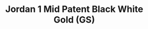 ---
layout: post
title: "Jordan 1 Mid Patent Black White Gold (GS)"
img: "https://stockx.imgix.net/Air-Jordan-1-Mid-Patent-Black-White-Gold-GS.png?fit=fill&bg=FFFFFF&w=300&h=214&auto=format,compress&trim=color&q=90&dpr=2&updated_at=1548396488"
release: "# of Sales: 174 "
new: "False"
url: "air-jordan-1-mid-patent-black-white-gold-gs"
sec0: "Similar Shoes"
name00: "Vans Sk8-Hi Re-Issue Peanuts Joe Cool" 
url00: "vans-sk8-hi-re-issue-peanuts-joe-cool"
img00: "Vans-Sk8-Hi-Re-Issue-Peanuts-Joe-Cool.png"
name01: "Jordan 1 Mid Pro Purple Desert Sand (GS)" 
url01: "air-jordan-1-mid-pro-purple-desert-sand-gs"
img01: "Air-Jordan-1-Mid-Pro-Purple-Desert-Sand-GS.png"
name02: "Air 1/2 Cent Silver" 
url02: "nike-air-1-2-cent-silver"
img02: "Nike-Air-1-2-Cent-Silver.png"
name03: "Nike SB Blazer Suede Pine Green" 
url03: "nike-sb-blazer-suede-pine-green"
img03: "Nike-Blazer-SB-Suede-Pine-Green.jpg"
name04: "Jordan 10 Retro Los Angeles (GS)" 
url04: "jordan-10-retro-los-angeles-gs"
img04: "Air-Jordan-10-Retro-Los-Angeles-GS.jpg"

sec2: "Higher Tops"
name20: "Jordan XX Flyknit R&B Melo Olive" 
url20: "air-jordan-xx-flyknit-rb-melo-olive"
img20: "Air-Jordan-XX-Flyknit-RB-Melo-Olive.png"
name21: "Sneaker Madness UA Curry 1 Dark Matter (ASG)" 
url21: "sneaker-madness-ua-curry-1-dark-matter-asg"
img21: "SM-Under-Armour-Curry-One-Dark-Matter-All-Star.jpg"
name22: "UA Curry 1 Dark Matter (ASG)" 
url22: "ua-curry-1-dark-matter-asg"
img22: "Under-Armour-Curry-One-Dark-Matter-All-Star.jpg"
name23: "Jordan XX Flyknit R&B Melo Black" 
url23: "air-jordan-xx-flyknit-rb-melo-black"
img23: "Air-Jordan-XX-Flyknit-RB-Melo-Black.png"
name24: "UA Curry 2.5 Black Taxi" 
url24: "ua-curry-2-5-black-taxi"
img24: "Under-Armour-Curry-2pt5-Black-Taxi.jpg"

sec3: "Lower Tops"
name30: "Air VaporMax Moc 2 Acronym Light Bone" 
url30: "nike-air-vapormax-moc-2-acronym-light-bone"
img30: "Nike-Air-VaporMax-Moc-2-Acronym-Light-Bone.png"
name31: "Nike Flyknit Racer Volt (2016)" 
url31: "nike-flyknit-racer-volt-2016"
img31: "Nike-Flyknit-Racer-Volt-2016.jpg"
name32: "adidas Ultra Boost EQT Support Pusha T King Push Greyscale" 
url32: "adidas-eqt-support-pusha-t-greyscale"
img32: "Adidas-EQT-Support-Pusha-T-Greyscale.png"
name33: "Free Inneva Woven NRG Black" 
url33: "free-inneva-woven-nrg-black"
img33: "Nike-Free-Inneva-Woven-NRG.jpg"
name34: "Nike Dunk SB Low Shanghai (2013)" 
url34: "nike-dunk-sb-low-shanghai-2013"
img34: "Nike-Dunk-SB-Low-Shanghai-2013.jpg"

sec4: "More Red"
name40: "Air Tech Challenge III Wimbeldon Gold" 
url40: "air-tech-challenge-iii-wimbeldon-gold"
img40: "Nike-Air-Tech-Challenge-III-Wimbeldon-Gold.jpg"
name41: "Air 1/2 Cent Silver" 
url41: "nike-air-1-2-cent-silver"
img41: "Nike-Air-1-2-Cent-Silver.png"
name42: "Nike Air Footscape Woven Light Bone Rainbow" 
url42: "nike-air-footscape-woven-light-bone-rainbow"
img42: "Nike-Air-Footscape-Woven-Light-Bone-Rainbow.jpg"
name43: "Nike SB Blazer Paul Brown" 
url43: "nike-sb-blazer-paul-brown"
img43: "Nike-Blazer-SB-Paul-Brown.jpg"
name44: "Jordan 1 Retro Lola Bunny (GS)" 
url44: "jordan-1-retro-lola-bunny-gs"
img44: "Air-Jordan-1-Retro-Lola-Bunny.jpg"

sec5: "More Blue"
name50: "Jordan 10 Retro Los Angeles (GS)" 
url50: "jordan-10-retro-los-angeles-gs"
img50: "Air-Jordan-10-Retro-Los-Angeles-GS.jpg"
name51: "Nike Dunk SB Low Street Fighter Chun Li" 
url51: "nike-dunk-sb-low-street-fighter-chun-li"
img51: "Nike-Dunk-SB-Low-Street-Fighter-Chun-Li.jpg"
name52: "Vans Sk8-Hi Re-Issue Peanuts Joe Cool" 
url52: "vans-sk8-hi-re-issue-peanuts-joe-cool"
img52: "Vans-Sk8-Hi-Re-Issue-Peanuts-Joe-Cool.png"
name53: "KD 5 Hulk" 
url53: "kd-5-hulk"
img53: "Nike-Zoom-KD-5-Hulk.jpg"
name54: "Air Foamposite Pro University Blue" 
url54: "foamposite-pro-university-blue"
img54: "Air-Foamposite-Pro-University-Blue.jpg"

sec1: "Matching Streetwear"
name10: "Supreme Independent Nylon Anorak Black" 
url10: "supreme-independent-nylon-anorak-black"
img10: "products/streetwear/Supreme-Independent-Nylon-Anorak-Black.jpg"
name11: "Supreme Illegal Business Hooded Sweatshirt Black" 
url11: "supreme-illegal-business-hooded-sweatshirt-black"
img11: "products/streetwear/Supreme-Illegal-Business-Hooded-Sweatshirt-Black.jpg"
name12: "Supreme Cheetah Pile Zip Up Shirt Black" 
url12: "supreme-cheetah-pile-zip-up-shirt-black"
img12: "products/streetwear/Supreme-Cheetah-Pile-Zip-Up-Shirt-Black.jpg"
name13: "Supreme Debossed Logo Corduroy Jacket Black" 
url13: "supreme-debossed-logo-corduroy-jacket-black"
img13: "products/streetwear/Supreme-Debossed-Logo-Corduroy-Jacket-Black.jpg"
name14: "Kith Classic Logo Crewneck Triple Black" 
url14: "kith-classic-logo-crewneck-triple-black"
img14: "products/streetwear/Kith-Classic-Logo-Crewneck-Black.jpg"

---